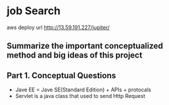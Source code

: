 # job Search 

aws deploy url http://13.59.191.227/jupiter/ 


## Summarize the important conceptualized method and big ideas of this project


## Part 1. Conceptual Questions

<ul> 
	<li> Jave EE  = Jave SE(Standard Edition) + APIs + protocals </li>
	<li>  Servlet is a java class that used to send Http Request </li>
	
</ul>
 

